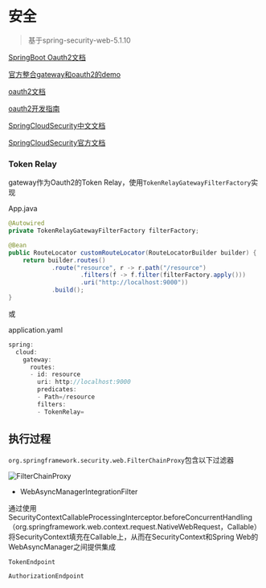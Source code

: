 # 安全

> 基于spring-security-web-5.1.10












[SpringBoot Oauth2文档](https://docs.spring.io/spring-boot/docs/current/reference/html/spring-boot-features.html#boot-features-security-oauth2)

[官方整合gateway和oauth2的demo](https://github.com/spring-cloud-samples/sample-gateway-oauth2login/blob/master/gateway/src/main/java/sample/GatewayApplication.java)

[oauth2文档](https://projects.spring.io/spring-security-oauth/docs/Home.html)

[oauth2开发指南](https://projects.spring.io/spring-security-oauth/docs/oauth2.html)

[SpringCloudSecurity中文文档](https://www.springcloud.cc/spring-cloud-greenwich.html#_spring_cloud_security)

[SpringCloudSecurity官方文档](https://docs.spring.io/spring-cloud-security/docs/2.2.4.RELEASE/reference/html/)

### Token Relay

gateway作为Oauth2的Token Relay，使用`TokenRelayGatewayFilterFactory`实现

App.java

~~~ java
@Autowired
private TokenRelayGatewayFilterFactory filterFactory;

@Bean
public RouteLocator customRouteLocator(RouteLocatorBuilder builder) {
    return builder.routes()
            .route("resource", r -> r.path("/resource")
                    .filters(f -> f.filter(filterFactory.apply()))
                    .uri("http://localhost:9000"))
            .build();
}
~~~


或

application.yaml

~~~ java
spring:
  cloud:
    gateway:
      routes:
      - id: resource
        uri: http://localhost:9000
        predicates:
        - Path=/resource
        filters:
        - TokenRelay=
~~~



## 执行过程

`org.springframework.security.web.FilterChainProxy`包含以下过滤器

![FilterChainProxy](https://gitee.com/zengsl/picBed/raw/master/img/20201222115846.png)

- WebAsyncManagerIntegrationFilter

通过使用SecurityContextCallableProcessingInterceptor.beforeConcurrentHandling（org.springframework.web.context.request.NativeWebRequest，Callable）将SecurityContext填充在Callable上，从而在SecurityContext和Spring Web的WebAsyncManager之间提供集成




`TokenEndpoint`



`AuthorizationEndpoint`
